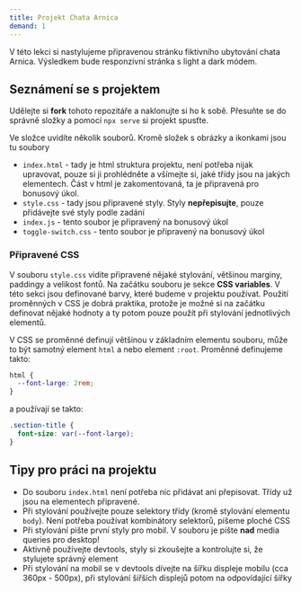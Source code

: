 ```yaml
---
title: Projekt Chata Arnica
demand: 1
---
```


V této lekci si nastylujeme připravenou stránku fiktivního ubytování chata Arnica.
Výsledkem bude responzivní stránka s light a dark módem.

## Seznámení se s projektem

Udělejte si **fork** tohoto repozitáře a naklonujte si ho k sobě. Přesuňte se do správně složky a pomocí `npx serve` si projekt spusťte.

Ve složce uvidíte několik souborů. Kromě složek s obrázky a ikonkami jsou tu soubory

- `index.html` - tady je html struktura projektu, není potřeba nijak upravovat, pouze si ji prohlédněte a všímejte si, jaké třídy jsou na jakých elementech. Část v html je zakomentovaná, ta je připravená pro bonusový úkol.
- `style.css` - tady jsou připravené styly. Styly **nepřepisujte**, pouze přidávejte své styly podle zadání
- `index.js` - tento soubor je připravený na bonusový úkol
- `toggle-switch.css` - tento soubor je připravený na bonusový úkol

### Připravené CSS

V souboru `style.css` vidíte připravené nějaké stylování, většinou marginy, paddingy a velikost fontů. Na začátku souboru je sekce **CSS variables**. V této sekci jsou definované barvy, které budeme v projektu používat. Použití proměnných v CSS je dobrá praktika, protože je možné si na začátku definovat nějaké hodnoty a ty potom pouze použít při stylování jednotlivých elementů.

V CSS se proměnné definují většinou v základním elementu souboru, může to být samotný element `html` a nebo element `:root`. Proměnné definujeme takto:

```css
html {
  --font-large: 2rem;
}
```

a používají se takto:

```css
.section-title {
  font-size: var(--font-large);
}
```

## Tipy pro práci na projektu

- Do souboru `index.html` není potřeba nic přidávat ani přepisovat. Třídy už jsou na elementech připravené.
- Při stylování používejte pouze selektory třídy (kromě stylování elementu `body`). Není potřeba používat kombinátory selektorů, píšeme ploché CSS
- Při stylování pište první styly pro mobil. V souboru je pište **nad** media queries pro desktop!
- Aktivně používejte devtools, styly si zkoušejte a kontrolujte si, že stylujete správný element
- Při stylování na mobil se v devtools dívejte na šířku displeje mobilu (cca 360px - 500px), při stylování šiřších displejů potom na odpovídající šířky
